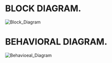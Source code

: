 # BLOCK DIAGRAM.

![Block_Diagram](https://user-images.githubusercontent.com/98813646/154839570-26530985-849b-4ee3-b8f2-ca33a5aba4c5.PNG)

# BEHAVIORAL DIAGRAM.

![Behavioeal_Diagram](https://user-images.githubusercontent.com/98813646/154839599-65093666-f93f-466a-b70a-d7816f4a66aa.PNG)

